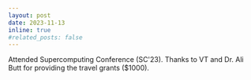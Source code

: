 ```yaml
---
layout: post
date: 2023-11-13 
inline: true
#related_posts: false
---
```


Attended Supercomputing Conference (SC'23). Thanks to VT and Dr. Ali Butt for providing the travel grants ($1000).